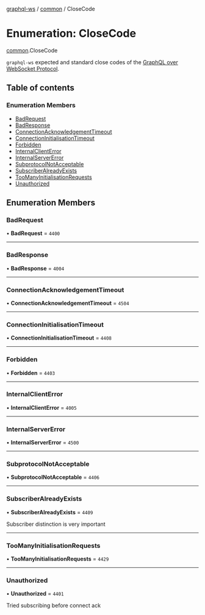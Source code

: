 [graphql-ws](../README.md) / [common](../modules/common.md) / CloseCode

# Enumeration: CloseCode

[common](../modules/common.md).CloseCode

`graphql-ws` expected and standard close codes of the [GraphQL over WebSocket Protocol](/PROTOCOL.md).

## Table of contents

### Enumeration Members

- [BadRequest](common.CloseCode.md#badrequest)
- [BadResponse](common.CloseCode.md#badresponse)
- [ConnectionAcknowledgementTimeout](common.CloseCode.md#connectionacknowledgementtimeout)
- [ConnectionInitialisationTimeout](common.CloseCode.md#connectioninitialisationtimeout)
- [Forbidden](common.CloseCode.md#forbidden)
- [InternalClientError](common.CloseCode.md#internalclienterror)
- [InternalServerError](common.CloseCode.md#internalservererror)
- [SubprotocolNotAcceptable](common.CloseCode.md#subprotocolnotacceptable)
- [SubscriberAlreadyExists](common.CloseCode.md#subscriberalreadyexists)
- [TooManyInitialisationRequests](common.CloseCode.md#toomanyinitialisationrequests)
- [Unauthorized](common.CloseCode.md#unauthorized)

## Enumeration Members

### BadRequest

• **BadRequest** = ``4400``

___

### BadResponse

• **BadResponse** = ``4004``

___

### ConnectionAcknowledgementTimeout

• **ConnectionAcknowledgementTimeout** = ``4504``

___

### ConnectionInitialisationTimeout

• **ConnectionInitialisationTimeout** = ``4408``

___

### Forbidden

• **Forbidden** = ``4403``

___

### InternalClientError

• **InternalClientError** = ``4005``

___

### InternalServerError

• **InternalServerError** = ``4500``

___

### SubprotocolNotAcceptable

• **SubprotocolNotAcceptable** = ``4406``

___

### SubscriberAlreadyExists

• **SubscriberAlreadyExists** = ``4409``

Subscriber distinction is very important

___

### TooManyInitialisationRequests

• **TooManyInitialisationRequests** = ``4429``

___

### Unauthorized

• **Unauthorized** = ``4401``

Tried subscribing before connect ack
